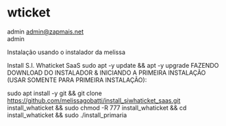 # wticket

admin
admin@zapmais.net	
admin

Instalação usando o instalador da melissa

Install S.I. Whaticket SaaS
sudo apt -y update && apt -y upgrade
FAZENDO DOWNLOAD DO INSTALADOR & INICIANDO A PRIMEIRA INSTALAÇÃO (USAR SOMENTE PARA PRIMEIRA INSTALAÇÃO):

sudo apt install -y git && git clone https://github.com/melissagobatti/install_siwhaticket_saas.git install_whaticket && sudo chmod -R 777 install_whaticket  && cd install_whaticket  && sudo ./install_primaria
